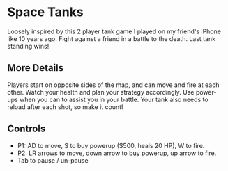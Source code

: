 # Space Tanks
Loosely inspired by this 2 player tank game I played on my friend's iPhone like 10 years ago. Fight against
a friend in a battle to the death. Last tank standing wins!

## More Details
Players start on opposite sides of the map, and can move and fire at each other. Watch your health and plan your strategy
accordingly. Use power-ups when you can to assist you in your battle. Your tank also needs to reload after each shot, so
make it count!

## Controls
* P1: AD to move, S to buy powerup ($500, heals 20 HP), W to fire.
* P2: LR arrows to move, down arrow to buy powerup, up arrow to fire.
* Tab to pause / un-pause
